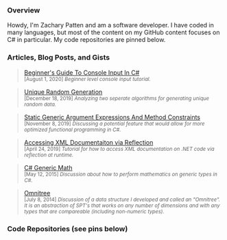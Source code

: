 ### Overview

Howdy, I'm Zachary Patten and am a software developer. I have coded in many languages, but most of the content on my GitHub content focuses on C# in particular. My code repositories are pinned below.

### Articles, Blog Posts, and Gists

> [Beginner's Guide To Console Input In C#](https://gist.github.com/ZacharyPatten/798ed612d692a560bdd529367b6a7dbd)<br />
> <sub>[August 1, 2020] _Beginner level console input tutorial._</sub>

> [Unique Random Generation](https://gist.github.com/ZacharyPatten/c9b43a2c9e8a5a5523883e77410f742d)<br />
> <sub>[December 18, 2019] _Analyzing two seperate algorithms for generating unique random data._</sub>

> [Static Generic Argument Expressions And Method Constraints](https://gist.github.com/ZacharyPatten/bdd44cae81155484e6ab5b7555390003)<br />
> <sub>[November 8, 2019] _Discussing a potential feature that would allow for more optimized functional programming in C#._</sub>

> [Accessing XML Documentaiton via Reflection](https://gist.github.com/ZacharyPatten/31a40b2f6cea4cb7a4036ccf174acd41)<br />
> <sub>[April 24, 2019] _Tutorial for how to access XML documentation on .NET code via reflection at runtime._</sub>

> [C# Generic Math](https://gist.github.com/ZacharyPatten/8e1395a94928f2c7715cf939b0d0389c)<br />
> <sub>[May 12, 2015] _Discussion about how to perform mathematics on generic types in C#._</sub>

> [Omnitree](https://gist.github.com/ZacharyPatten/f21fc5c6835faea9be8ae4baab4e294e)<br />
> <sub>[July 8, 2014] _Discussion of a data structure I developed and called an "Omnitree". It is an abstraction of SPT's that works on any number of dimensions and with any types that are compareable (including non-numeric types)._</sub>

### Code Repositories (see pins below)
